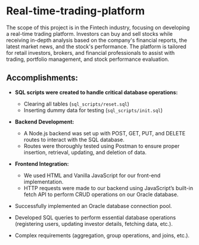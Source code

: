 # Real-time-trading-platform

The scope of this project is in the Fintech industry, focusing on developing a real-time trading platform. Investors can buy and sell stocks while receiving in-depth analysis based on the company's financial reports, the latest market news, and the stock's performance. The platform is tailored for retail investors, brokers, and financial professionals to assist with trading, portfolio management, and stock performance evaluation.

## Accomplishments:

- **SQL scripts were created to handle critical database operations:**
  - Clearing all tables (`sql_scripts/reset.sql`)
  - Inserting dummy data for testing (`sql_scripts/init.sql`)

- **Backend Development:**
  - A Node.js backend was set up with POST, GET, PUT, and DELETE routes to interact with the SQL database.
  - Routes were thoroughly tested using Postman to ensure proper insertion, retrieval, updating, and deletion of data.

- **Frontend Integration:**
  - We used HTML and Vanilla JavaScript for our front-end implementation.
  - HTTP requests were made to our backend using JavaScript’s built-in fetch API to perform CRUD operations on our Oracle database.

- Successfully implemented an Oracle database connection pool.

- Developed SQL queries to perform essential database operations (registering users, updating investor details, fetching data, etc.).

- Complex requirements (aggregation, group operations, and joins, etc.).

